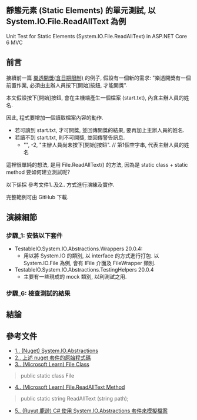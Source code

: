 ## 靜態元素 (Static Elements) 的單元測試, 以 System.IO.File.ReadAllText 為例
Unit Test for Static Elements (System.IO.File.ReadAllText) in ASP.NET Core 6 MVC   

## 前言

接續前一篇 <a href="https://www.jasperstudy.com/2024/01/static-elements-datetimenow.html" target="_blank">樂透開獎(含日期限制)</a> 的例子, 假設有一個新的需求:   "樂透開奬有一個前置作業, 必須由主辦人員按下[開始]按鈕, 才能開獎".  

本文假設按下[開始]按鈕, 會在主機端產生一個檔案 (start.txt), 內含主辦人員的姓名.  

因此, 程式要增加一個讀取檔案內容的動作.  
* 若可讀到 start.txt, 才可開獎, 並回傳開獎的結果, 要再加上主辦人員的姓名.  
* 若讀不到 start.txt, 則不可開獎, 並回傳警告訊息.  
  * "", -2, "主辦人員尚未按下[開始]按鈕".   // 第1個空字串, 代表主辦人員的姓名

這裡很單純的想法, 是用 File.ReadAllText() 的方法, 因為是 static class + static method 要如何建立測試呢?  

以下係採 參考文件1..及2.. 方式進行演練及實作.  

完整範例可由 GitHub 下載.

<!--more-->

## 演練細節

### 步驟_1: 安裝以下套件
* TestableIO.System.IO.Abstractions.Wrappers 20.0.4: 
  * 用以將 System.IO 的類別, 以 interface 的方式進行打包. 以 System.IO.File 為例, 會有 IFile 介面及 FileWrapper 類別.  
* TestableIO.System.IO.Abstractions.TestingHelpers 20.0.4
  * 主要有一些現成的 mock 類別, 以利測試之用.  



### 步驟_6: 檢查測試的結果



## 結論


## 參考文件

* <a href="https://www.nuget.org/packages/System.IO.Abstractions" target="_blank">1.. (Nuget) System.IO.Abstractions</a>  
* <a href="https://github.com/TestableIO/System.IO.Abstractions" target="_blank">2.. 上述 nuget 套件的原始程式碼</a>  
* <a href="https://learn.microsoft.com/en-us/dotnet/api/system.io.file?view=net-6.0" target="_blank">3.. (Microsoft Learn) File Class</a>  
> public static class File
* <a href="https://learn.microsoft.com/en-us/dotnet/api/system.io.file.readalltext?view=net-6.0" target="_blank">4.. (Microsoft Learn) File.ReadAllText Method</a>  
> public static string ReadAllText (string path);
* <a href="https://www.ruyut.com/2023/05/testableio.system-io-abstractions.html" target="_blank">5.. (Ruyut 鹿遊) C# 使用 System.IO.Abstractions 套件來模擬檔案</a>




